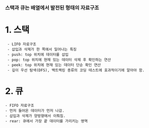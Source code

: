 ### 스택과 큐는 배열에서 발전된 형태의 자료구조

# 1. 스택
     - LIFO 자료구조
     - 삽입과 삭제가 한 쪽에서 일어나는 특징
     - push: top 위치에 데이터를 삽입
     - pop: top 위치에 현재 있는 데이터 삭제 후 확인하는 연산
     - peek: top 위치에 현재 있는 데이터 단순 확인 연산
     - 깊이 우선 탐색(DFS), 백트랙킹 종류의 코딩 테스트에 효과적이기에 알아야 함.


# 2. 큐
    - FIFO 자료구조
    - 먼저 들어온 데이터가 먼저 나감.
    - 삽입과 삭제가 양방향에서 이뤄짐.
    - rear: 큐에서 가장 끝 데이터를 가리키는 영역
    
